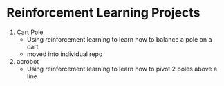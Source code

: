 # Reinforcement Learning Projects

1. Cart Pole
    + Using reinforcement learning to learn how to balance a pole on a cart
    + moved into individual repo
2. acrobot
    + Using reinforcement learning to learn how to pivot 2 poles above a line
   
